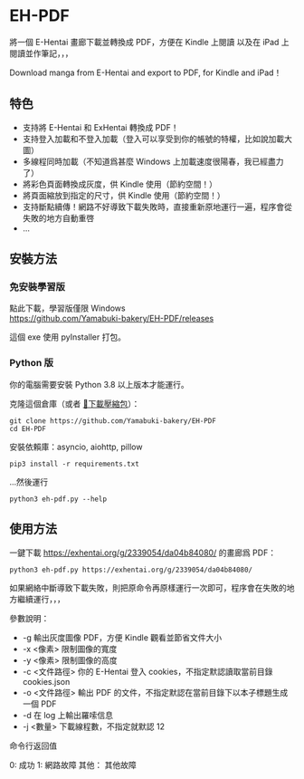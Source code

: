 # EH-PDF

將一個 E-Hentai 畫廊下載並轉換成 PDF，方便在 Kindle 上閱讀
以及在 iPad 上閱讀並作筆記，，，

Download manga from E-Hentai and export to PDF, for Kindle and iPad！

## 特色

 * 支持將 E-Hentai 和 ExHentai 轉換成 PDF！
 * 支持登入加載和不登入加載（登入可以享受到你的帳號的特權，比如說加載大圖）
 * 多線程同時加載（不知道爲甚麼 Windows 上加載速度很陽春，我已經盡力了）
 * 將彩色頁面轉換成灰度，供 Kindle 使用（節約空間！）
 * 將頁面縮放到指定的尺寸，供 Kindle 使用（節約空間！）
 * 支持斷點續傳！網路不好導致下載失敗時，直接重新原地運行一遍，程序會從失敗的地方自動重啓
 * ...

## 安裝方法

### 免安裝學習版

點此下載，學習版僅限 Windows  
https://github.com/Yamabuki-bakery/EH-PDF/releases

這個 exe 使用 pyInstaller 打包。

### Python 版

你的電腦需要安裝 Python 3.8 以上版本才能運行。

克隆這個倉庫（或者 [🔗下載壓縮包](https://github.com/Yamabuki-bakery/EH-PDF/archive/refs/heads/master.zip)）：

```shell
git clone https://github.com/Yamabuki-bakery/EH-PDF
cd EH-PDF
```

安裝依賴庫：asyncio, aiohttp, pillow

```shell
pip3 install -r requirements.txt
```

...然後運行

```shell
python3 eh-pdf.py --help
```

## 使用方法

一鍵下載 https://exhentai.org/g/2339054/da04b84080/ 的畫廊爲 PDF：
```shell
python3 eh-pdf.py https://exhentai.org/g/2339054/da04b84080/
```

如果網絡中斷導致下載失敗，則把原命令再原樣運行一次即可，程序會在失敗的地方繼續運行，，，

參數說明：

 * -g 輸出灰度圖像 PDF，方便 Kindle 觀看並節省文件大小
 * -x <像素> 限制圖像的寬度 
 * -y <像素> 限制圖像的高度
 * -c <文件路徑> 你的 E-Hentai 登入 cookies，不指定默認讀取當前目錄 cookies.json
 * -o <文件路徑> 輸出 PDF 的文件，不指定默認在當前目錄下以本子標題生成一個 PDF
 * -d 在 log 上輸出羅嗦信息
 * -j <數量> 下載線程數，不指定就默認 12

命令行返回值

0: 成功
1: 網路故障
其他： 其他故障

